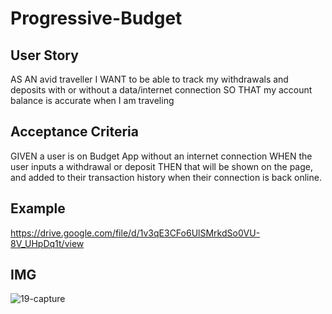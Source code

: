 # Progressive-Budget

## User Story
AS AN avid traveller
I WANT to be able to track my withdrawals and deposits with or without a data/internet connection
SO THAT my account balance is accurate when I am traveling

## Acceptance Criteria
GIVEN a user is on Budget App without an internet connection
WHEN the user inputs a withdrawal or deposit
THEN that will be shown on the page, and added to their transaction history when their connection is back online.

## Example
https://drive.google.com/file/d/1v3qE3CFo6UlSMrkdSo0VU-8V_UHpDq1t/view

## IMG
![19-capture](https://user-images.githubusercontent.com/77308736/130339294-225d8ed2-8d54-4850-9e96-f31600f79250.JPG)

